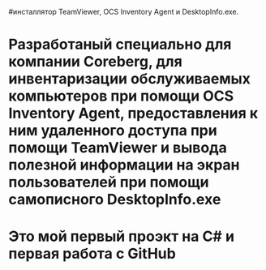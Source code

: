 #инсталлятор TeamViewer, OCS Inventory Agent и DesktopInfo.exe.
# Разработаный специально для компании Coreberg, для инвентаризации обслуживаемых компьютеров при помощи OCS Inventory Agent, предоставления к ним удаленного доступа при помощи TeamViewer и вывода полезной информации на экран пользователей при помощи самописного DesktopInfo.exe
# Это мой первый проэкт на C# и  первая работа с GitHub

